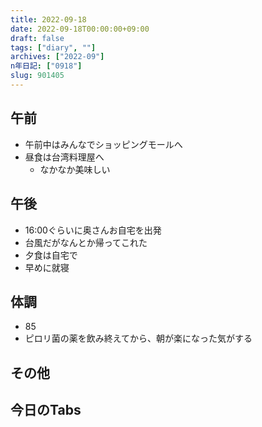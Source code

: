 ```yaml
---
title: 2022-09-18
date: 2022-09-18T00:00:00+09:00
draft: false
tags: ["diary", ""]
archives: ["2022-09"]
n年日記: ["0918"]
slug: 901405
---
```

## 午前
- 午前中はみんなでショッピングモールへ
- 昼食は台湾料理屋へ
  - なかなか美味しい
## 午後
- 16:00ぐらいに奥さんお自宅を出発
- 台風だがなんとか帰ってこれた
- 夕食は自宅で
- 早めに就寝
## 体調
- 85
- ピロリ菌の薬を飲み終えてから、朝が楽になった気がする
## その他
## 今日のTabs